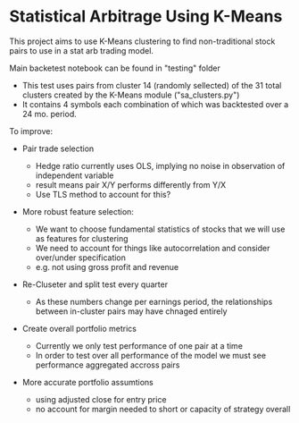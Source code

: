 # Statistical Arbitrage Using K-Means 

This project aims to use K-Means clustering to find non-traditional stock pairs to use in a stat arb trading model.

Main backetest notebook can be found in "testing" folder
- This test uses pairs from cluster 14 (randomly sellected) of the 31 total clusters created by the K-Means module ("sa_clusters.py")
- It contains 4 symbols each combination of which was backtested over a 24 mo. period.

To improve:

- Pair trade selection
  -   Hedge ratio currently uses OLS, implying no noise in observation of independent variable
  -   result means pair X/Y performs differently from Y/X
  -   Use TLS method to account for this?

- More robust feature selection:
  -   We want to choose fundamental statistics of stocks that we will use as features for clustering
  -   We need to account for things like autocorrelation and consider over/under specification
  -   e.g. not using gross profit and revenue  

- Re-Cluseter and split test every quarter
  -   As these numbers change per earnings period, the relationships between in-cluster pairs may have chnaged entirely

- Create overall portfolio metrics
  -   Currently we only test performance of one pair at a time
  -   In order to test over all performance of the model we must see performance aggregated accross pairs

- More accurate portfolio assumtions
  -   using adjusted close for entry price
  -   no account for margin needed to short or capacity of strategy overall 

